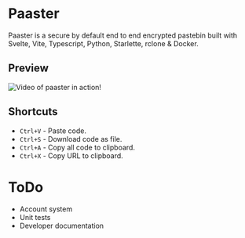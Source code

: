 # Paaster
Paaster is a secure by default end to end encrypted pastebin built with Svelte, Vite, Typescript, Python, Starlette, rclone & Docker.

## Preview
![Video of paaster in action!](https://i.imgur.com/WPfxTKR.gif)

## Shortcuts
- `Ctrl+V` - Paste code.
- `Ctrl+S` - Download code as file.
- `Ctrl+A` - Copy all code to clipboard.
- `Ctrl+X` - Copy URL to clipboard.

# ToDo
- Account system
- Unit tests
- Developer documentation
